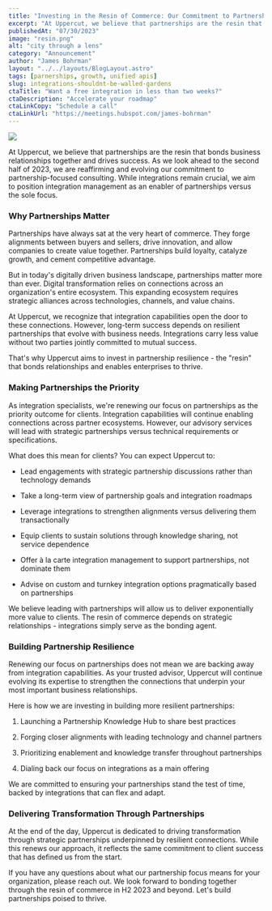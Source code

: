 ```yaml
---
title: "Investing in the Resin of Commerce: Our Commitment to Partnerships in H2 2023"
excerpt: "At Uppercut, we believe that partnerships are the resin that bonds business relationships together and drives success. As we look ahead to the second half of 2023, we are reaffirming and evolving our commitment to partnership-focused consulting. While integrations remain crucial, we aim to position integration management as an enabler of partnerships versus the sole focus."
publishedAt: "07/30/2023"
image: "resin.png"
alt: "city through a lens"
category: "Announcement"
author: "James Bohrman"
layout: "../../layouts/BlogLayout.astro"
tags: [parnerships, growth, unified apis]
slug: integrations-shouldnt-be-walled-gardens
ctaTitle: "Want a free integration in less than two weeks?"
ctaDescription: "Accelerate your roadmap"
ctaLinkCopy: "Schedule a call"
ctaLinkUrl: "https://meetings.hubspot.com/james-bohrman"
---
```


![](https://www.tryuppercut.com/resin.png)

At Uppercut, we believe that partnerships are the resin that bonds business relationships together and drives success. As we look ahead to the second half of 2023, we are reaffirming and evolving our commitment to partnership-focused consulting. While integrations remain crucial, we aim to position integration management as an enabler of partnerships versus the sole focus.

### Why Partnerships Matter

Partnerships have always sat at the very heart of commerce. They forge alignments between buyers and sellers, drive innovation, and allow companies to create value together. Partnerships build loyalty, catalyze growth, and cement competitive advantage.

But in today's digitally driven business landscape, partnerships matter more than ever. Digital transformation relies on connections across an organization's entire ecosystem. This expanding ecosystem requires strategic alliances across technologies, channels, and value chains.

At Uppercut, we recognize that integration capabilities open the door to these connections. However, long-term success depends on resilient partnerships that evolve with business needs. Integrations carry less value without two parties jointly committed to mutual success.

That's why Uppercut aims to invest in partnership resilience - the "resin" that bonds relationships and enables enterprises to thrive.

### Making Partnerships the Priority

As integration specialists, we're renewing our focus on partnerships as the priority outcome for clients. Integration capabilities will continue enabling connections across partner ecosystems. However, our advisory services will lead with strategic partnerships versus technical requirements or specifications.

What does this mean for clients? You can expect Uppercut to:

* Lead engagements with strategic partnership discussions rather than technology demands

* Take a long-term view of partnership goals and integration roadmaps

* Leverage integrations to strengthen alignments versus delivering them transactionally

* Equip clients to sustain solutions through knowledge sharing, not service dependence

* Offer à la carte integration management to support partnerships, not dominate them

* Advise on custom and turnkey integration options pragmatically based on partnerships

We believe leading with partnerships will allow us to deliver exponentially more value to clients. The resin of commerce depends on strategic relationships - integrations simply serve as the bonding agent.

### Building Partnership Resilience

Renewing our focus on partnerships does not mean we are backing away from integration capabilities. As your trusted advisor, Uppercut will continue evolving its expertise to strengthen the connections that underpin your most important business relationships.

Here is how we are investing in building more resilient partnerships:

1. Launching a Partnership Knowledge Hub to share best practices

2. Forging closer alignments with leading technology and channel partners

3. Prioritizing enablement and knowledge transfer throughout partnerships

4. Dialing back our focus on integrations as a main offering

We are committed to ensuring your partnerships stand the test of time, backed by integrations that can flex and adapt.

### Delivering Transformation Through Partnerships

At the end of the day, Uppercut is dedicated to driving transformation through strategic partnerships underpinned by resilient connections. While this renews our approach, it reflects the same commitment to client success that has defined us from the start.

If you have any questions about what our partnership focus means for your organization, please reach out. We look forward to bonding together through the resin of commerce in H2 2023 and beyond. Let's build partnerships poised to thrive.